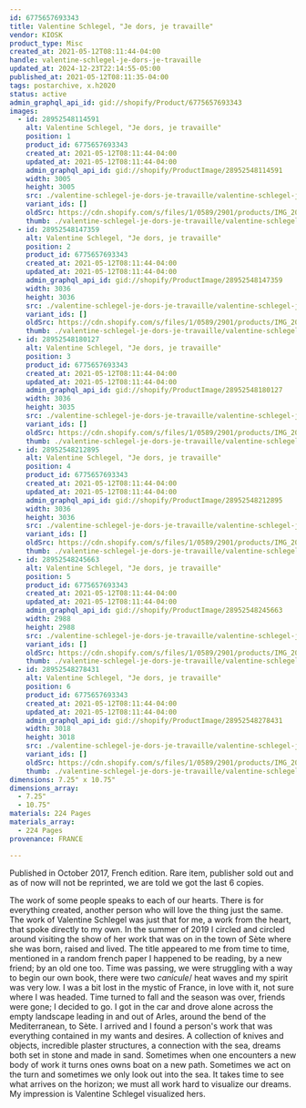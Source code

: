 ```yaml
---
id: 6775657693343
title: Valentine Schlegel, "Je dors, je travaille"
vendor: KIOSK
product_type: Misc
created_at: 2021-05-12T08:11:44-04:00
handle: valentine-schlegel-je-dors-je-travaille
updated_at: 2024-12-23T22:14:55-05:00
published_at: 2021-05-12T08:11:35-04:00
tags: postarchive, x.h2020
status: active
admin_graphql_api_id: gid://shopify/Product/6775657693343
images:
  - id: 28952548114591
    alt: Valentine Schlegel, "Je dors, je travaille"
    position: 1
    product_id: 6775657693343
    created_at: 2021-05-12T08:11:44-04:00
    updated_at: 2021-05-12T08:11:44-04:00
    admin_graphql_api_id: gid://shopify/ProductImage/28952548114591
    width: 3005
    height: 3005
    src: ./valentine-schlegel-je-dors-je-travaille/valentine-schlegel-je-dors-je-travaille__0.jpg
    variant_ids: []
    oldSrc: https://cdn.shopify.com/s/files/1/0589/2901/products/IMG_20201118_144156.jpg?v=1620821504
    thumb: ./valentine-schlegel-je-dors-je-travaille/valentine-schlegel-je-dors-je-travaille__0-thumb.jpg
  - id: 28952548147359
    alt: Valentine Schlegel, "Je dors, je travaille"
    position: 2
    product_id: 6775657693343
    created_at: 2021-05-12T08:11:44-04:00
    updated_at: 2021-05-12T08:11:44-04:00
    admin_graphql_api_id: gid://shopify/ProductImage/28952548147359
    width: 3036
    height: 3036
    src: ./valentine-schlegel-je-dors-je-travaille/valentine-schlegel-je-dors-je-travaille__1.jpg
    variant_ids: []
    oldSrc: https://cdn.shopify.com/s/files/1/0589/2901/products/IMG_20201118_144208.jpg?v=1620821504
    thumb: ./valentine-schlegel-je-dors-je-travaille/valentine-schlegel-je-dors-je-travaille__1-thumb.jpg
  - id: 28952548180127
    alt: Valentine Schlegel, "Je dors, je travaille"
    position: 3
    product_id: 6775657693343
    created_at: 2021-05-12T08:11:44-04:00
    updated_at: 2021-05-12T08:11:44-04:00
    admin_graphql_api_id: gid://shopify/ProductImage/28952548180127
    width: 3036
    height: 3035
    src: ./valentine-schlegel-je-dors-je-travaille/valentine-schlegel-je-dors-je-travaille__2.jpg
    variant_ids: []
    oldSrc: https://cdn.shopify.com/s/files/1/0589/2901/products/IMG_20201118_144213.jpg?v=1620821504
    thumb: ./valentine-schlegel-je-dors-je-travaille/valentine-schlegel-je-dors-je-travaille__2-thumb.jpg
  - id: 28952548212895
    alt: Valentine Schlegel, "Je dors, je travaille"
    position: 4
    product_id: 6775657693343
    created_at: 2021-05-12T08:11:44-04:00
    updated_at: 2021-05-12T08:11:44-04:00
    admin_graphql_api_id: gid://shopify/ProductImage/28952548212895
    width: 3036
    height: 3036
    src: ./valentine-schlegel-je-dors-je-travaille/valentine-schlegel-je-dors-je-travaille__3.jpg
    variant_ids: []
    oldSrc: https://cdn.shopify.com/s/files/1/0589/2901/products/IMG_20201118_144219.jpg?v=1620821504
    thumb: ./valentine-schlegel-je-dors-je-travaille/valentine-schlegel-je-dors-je-travaille__3-thumb.jpg
  - id: 28952548245663
    alt: Valentine Schlegel, "Je dors, je travaille"
    position: 5
    product_id: 6775657693343
    created_at: 2021-05-12T08:11:44-04:00
    updated_at: 2021-05-12T08:11:44-04:00
    admin_graphql_api_id: gid://shopify/ProductImage/28952548245663
    width: 2988
    height: 2988
    src: ./valentine-schlegel-je-dors-je-travaille/valentine-schlegel-je-dors-je-travaille__4.jpg
    variant_ids: []
    oldSrc: https://cdn.shopify.com/s/files/1/0589/2901/products/IMG_20201118_144228.jpg?v=1620821504
    thumb: ./valentine-schlegel-je-dors-je-travaille/valentine-schlegel-je-dors-je-travaille__4-thumb.jpg
  - id: 28952548278431
    alt: Valentine Schlegel, "Je dors, je travaille"
    position: 6
    product_id: 6775657693343
    created_at: 2021-05-12T08:11:44-04:00
    updated_at: 2021-05-12T08:11:44-04:00
    admin_graphql_api_id: gid://shopify/ProductImage/28952548278431
    width: 3018
    height: 3018
    src: ./valentine-schlegel-je-dors-je-travaille/valentine-schlegel-je-dors-je-travaille__5.jpg
    variant_ids: []
    oldSrc: https://cdn.shopify.com/s/files/1/0589/2901/products/IMG_20201118_144244.jpg?v=1620821504
    thumb: ./valentine-schlegel-je-dors-je-travaille/valentine-schlegel-je-dors-je-travaille__5-thumb.jpg
dimensions: 7.25" x 10.75"
dimensions_array:
  - 7.25"
  - 10.75"
materials: 224 Pages
materials_array:
  - 224 Pages
provenance: FRANCE

---
```


Published in October 2017, French edition. Rare item, publisher sold out and as of now will not be reprinted, we are told we got the last 6 copies.

The work of some people speaks to each of our hearts. There is for everything created, another person who will love the thing just the same. The work of Valentine Schlegel was just that for me, a work from the heart, that spoke directly to my own. In the summer of 2019 I circled and circled around visiting the show of her work that was on in the town of Sète where she was born, raised and lived. The title appeared to me from time to time, mentioned in a random french paper I happened to be reading, by a new friend; by an old one too. Time was passing, we were struggling with a way to begin our own book, there were two _canicule_/ heat waves and my spirit was very low. I was a bit lost in the mystic of France, in love with it, not sure where I was headed. Time turned to fall and the season was over, friends were gone; I decided to go. I got in the car and drove alone across the empty landscape leading in and out of Arles, around the bend of the Mediterranean, to Sète. I arrived and I found a person's work that was everything contained in my wants and desires. A collection of knives and objects, incredible plaster structures, a connection with the sea, dreams both set in stone and made in sand. Sometimes when one encounters a new body of work it turns ones owns boat on a new path. Sometimes we act on the turn and sometimes we only look out into the sea. It takes time to see what arrives on the horizon; we must all work hard to visualize our dreams. My impression is Valentine Schlegel visualized hers.